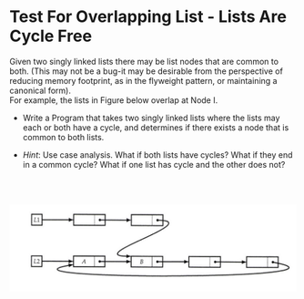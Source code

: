 # Test For Overlapping List - Lists Are Cycle Free

Given two singly linked lists there may be list nodes that are common to both. (This may not be a bug-it may be desirable from the perspective of reducing memory footprint, as in the flyweight pattern, or maintaining a canonical form).   
For example, the lists in Figure below overlap at Node I.  

- Write a Program that takes two singly linked lists where the lists may each or both have a cycle, and determines if there exists a node that is common to both lists.

- *Hint*: Use case analysis. What if both lists have cycles? What if they end in a common cycle? What if one list has cycle and the other does not?

<br><br>

![Overlapping Singly LinkedLists](../../../assets/overlapping_lists_with_cycle.png)



